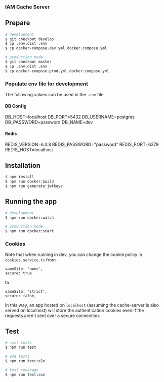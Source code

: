 ### IAM Cache Server

## Prepare


```bash
# development
$ git checkout develop
$ cp .env.dist .env
$ cp docker-compose.dev.yml docker.compose.yml
```

```bash
# production mode
$ git checkout master
$ cp .env.dist .env
$ cp docker-compose.prod.yml docker.compose.yml
```

### Populate env file for development

The following values can be used in the `.env` file
#### DB Config
DB_HOST=localhost
DB_PORT=5432
DB_USERNAME=postgres
DB_PASSWORD=password
DB_NAME=dev

#### Redis
REDIS_VERSION=6.0.8 
REDIS_PASSWORD="password"
REDIS_PORT=6379
REDIS_HOST=localhost

## Installation

```bash
$ npm install
$ npm run docker:build
$ npm run generate:jwtkeys
```

## Running the app

```bash
# development
$ npm run docker:watch

# production mode
$ npm run docker:start
```

### Cookies

Note that when running in dev, you can change the cookie policy in 
`cookies.service.ts` from 
```
sameSite: 'none',
secure: true
```
to
```
sameSite: 'strict',
secure: false,
```

In this way, an app hosted on `localhost` (assuming the cache-server is also served on localhost)
will store the authentication cookies even if the requests aren't sent over a
secure connection.

## Test

```bash
# unit tests
$ npm run test

# e2e tests
$ npm run test:e2e

# test coverage
$ npm run test:cov
```

